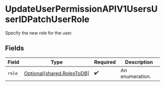 # UpdateUserPermissionAPIV1UsersUserIDPatchUserRole

Specify the new role for the user.


## Fields

| Field                                                              | Type                                                               | Required                                                           | Description                                                        |
| ------------------------------------------------------------------ | ------------------------------------------------------------------ | ------------------------------------------------------------------ | ------------------------------------------------------------------ |
| `role`                                                             | [Optional[shared.RolesToDB]](undefined/models/shared/rolestodb.md) | :heavy_check_mark:                                                 | An enumeration.                                                    |